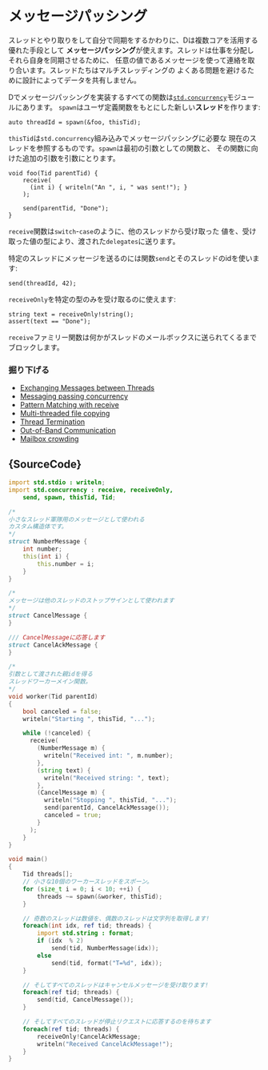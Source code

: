 # メッセージパッシング

スレッドとやり取りをして自分で同期をするかわりに、Dは複数コアを活用する優れた手段として
**メッセージパッシング**が使えます。スレッドは仕事を分配しそれら自身を同期させるために、
任意の値であるメッセージを使って連絡を取り合います。スレッドたちはマルチスレッディングの
よくある問題を避けるために設計によってデータを共有しません。

Dでメッセージパッシングを実装するすべての関数は[`std.concurrency`](https://dlang.org/phobos/std_concurrency.html)モジュールにあります。
`spawn`はユーザ定義関数をもとにした新しい**スレッド**を作ります:

    auto threadId = spawn(&foo, thisTid);

`thisTid`は`std.concurrency`組み込みでメッセージパッシングに必要な
現在のスレッドを参照するものです。`spawn`は最初の引数としての関数と、
その関数に向けた追加の引数を引数にとります。

    void foo(Tid parentTid) {
        receive(
          (int i) { writeln("An ", i, " was sent!"); }
        );
        
        send(parentTid, "Done");
    }

`receive`関数は`switch`-`case`のように、他のスレッドから受け取った
値を、受け取った値の型により、渡された`delegates`に送ります。

特定のスレッドにメッセージを送るのには関数`send`とそのスレッドのidを使います:

    send(threadId, 42);

`receiveOnly`を特定の型のみを受け取るのに使えます:

    string text = receiveOnly!string();
    assert(text == "Done");

`receive`ファミリー関数は何かがスレッドのメールボックスに送られてくるまでブロックします。


### 掘り下げる

- [Exchanging Messages between Threads](http://www.informit.com/articles/article.aspx?p=1609144&seqNum=5)
- [Messaging passing concurrency](http://ddili.org/ders/d.en/concurrency.html)
- [Pattern Matching with receive](http://www.informit.com/articles/article.aspx?p=1609144&seqNum=6)
- [Multi-threaded file copying](http://www.informit.com/articles/article.aspx?p=1609144&seqNum=7)
- [Thread Termination](http://www.informit.com/articles/article.aspx?p=1609144&seqNum=8)
- [Out-of-Band Communication](http://www.informit.com/articles/article.aspx?p=1609144&seqNum=9)
- [Mailbox crowding](http://www.informit.com/articles/article.aspx?p=1609144&seqNum=10)

## {SourceCode}

```d
import std.stdio : writeln;
import std.concurrency : receive, receiveOnly,
    send, spawn, thisTid, Tid;

/*
小さなスレッド軍隊用のメッセージとして使われる
カスタム構造体です。
*/
struct NumberMessage {
    int number;
    this(int i) {
        this.number = i;
    }
}

/*
メッセージは他のスレッドのストップサインとして使われます
*/
struct CancelMessage {
}

/// CancelMessageに応答します
struct CancelAckMessage {
}

/*
引数として渡された親idを得る
スレッドワーカーメイン関数。
*/
void worker(Tid parentId)
{
    bool canceled = false;
    writeln("Starting ", thisTid, "...");

    while (!canceled) {
      receive(
        (NumberMessage m) {
          writeln("Received int: ", m.number);
        },
        (string text) {
          writeln("Received string: ", text);
        },
        (CancelMessage m) {
          writeln("Stopping ", thisTid, "...");
          send(parentId, CancelAckMessage());
          canceled = true;
        }
      );
    }
}

void main()
{
    Tid threads[];
    // 小さな10個のワーカースレッドをスポーン。
    for (size_t i = 0; i < 10; ++i) {
        threads ~= spawn(&worker, thisTid);
    }

    // 奇数のスレッドは数値を、偶数のスレッドは文字列を取得します!
    foreach(int idx, ref tid; threads) {
        import std.string : format;
        if (idx  % 2)
            send(tid, NumberMessage(idx));
        else
            send(tid, format("T=%d", idx));
    }

    // そしてすべてのスレッドはキャンセルメッセージを受け取ります!
    foreach(ref tid; threads) {
        send(tid, CancelMessage());
    }

    // そしてすべてのスレッドが停止リクエストに応答するのを待ちます
    foreach(ref tid; threads) {
        receiveOnly!CancelAckMessage;
        writeln("Received CancelAckMessage!");
    }
}
```
